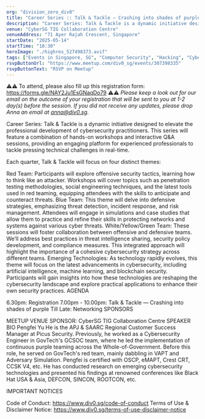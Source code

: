 ```yaml
---
org: "division_zero_div0"
title: "Career Series :: Talk & Tackle — Crashing into shades of purple"
description: "Career Series: Talk & Tackle is a dynamic initiative designed to elevate the professional development of cybersecurity practitioners. This series will feature a combination of hands-on workshops and interactive Q&A sessions, providing an engaging platform for experienced professionals to tackle pressing technical challenges in real-time."
venue: "CyberSG TIG Collaboration Centre"
venueAddress: "71 Ayer Rajah Crescent, Singapore"
startDate: "2025-05-14"
startTime: "18:30"
heroImage: "./highres_527498373.avif"
tags: ["Events in Singapore, SG", "Computer Security", "Hacking", "Cybersecurity", "Ethical Hacking", "Information Security"]
rsvpButtonUrl: "https://www.meetup.com/div0_sg/events/307398335"
rsvpButtonText: "RSVP on Meetup"
---
```


⚠️⚠️ To attend, please also fill up this registration form: https://forms.gle/NAY2Ju1EsGNaqDo79 ⚠️⚠️
*Please keep a look out for our email on the outcome of your registration that will be sent to you at 1-2 day(s) before the session. If you did not receive any updates, please drop Anna an email at anna@div0.sg.*

Career Series: Talk & Tackle is a dynamic initiative designed to elevate the professional development of cybersecurity practitioners. This series will feature a combination of hands-on workshops and interactive Q&A sessions, providing an engaging platform for experienced professionals to tackle pressing technical challenges in real-time.

Each quarter, Talk & Tackle will focus on four distinct themes:

Red Team: Participants will explore offensive security tactics, learning how to think like an attacker. Workshops will cover topics such as penetration testing methodologies, social engineering techniques, and the latest tools used in red teaming, equipping attendees with the skills to anticipate and counteract threats.
Blue Team: This theme will delve into defensive strategies, emphasizing threat detection, incident response, and risk management. Attendees will engage in simulations and case studies that allow them to practice and refine their skills in protecting networks and systems against various cyber threats.
White/Yellow/Green Team: These sessions will foster collaboration between offensive and defensive teams. We’ll address best practices in threat intelligence sharing, security policy development, and compliance measures. This integrated approach will highlight the importance of a cohesive cybersecurity strategy across different teams.
Emerging Technologies: As technology rapidly evolves, this theme will focus on the latest advancements in cybersecurity, including artificial intelligence, machine learning, and blockchain security. Participants will gain insights into how these technologies are reshaping the cybersecurity landscape and explore practical applications to enhance their own security practices.
AGENDA

6.30pm: Registration
7.00pm - 10.00pm: Talk & Tackle — Crashing into shades of purple
Till Late: Networking
SPONSORS

MEETUP VENUE SPONSOR: CyberSG TIG Collaboration Centre
SPEAKER BIO
Pengfei Yu
He is the APJ & SAARC Regional Customer Success Manager at Picus Security. Previously, he worked as a Cybersecurity Engineer in GovTech's GCSOC team, where he led the implementation of continuous purple teaming across the Whole-of-Government. Before this role, he served on GovTech's red team, mainly dabbling in VAPT and Adversary Simulation. Pengfei is certified with OSCP, eMAPT, Crest CRT, CCSK V4, etc. He has conducted research on emerging cybersecurity technologies and presented his findings at renowned conferences like Black Hat USA & Asia, DEFCON, SINCON, ROOTCON, etc.

IMPORTANT NOTICES

Code of Conduct: https://www.div0.sg/code-of-conduct
Terms of Use & Disclaimer Notice: https://www.div0.sg/terms-of-use-disclaimer-notice